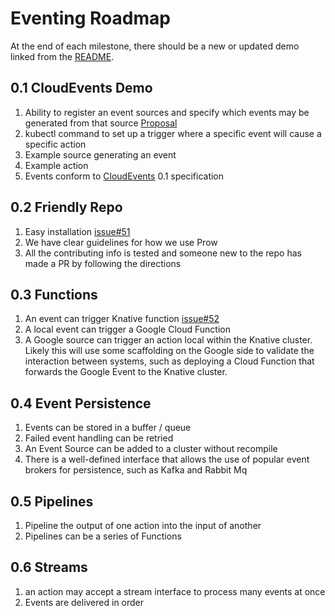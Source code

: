 # Eventing Roadmap

At the end of each milestone, there should be a new or updated demo linked from
the [README](README.md).

## 0.1 CloudEvents Demo

1. Ability to register an event sources and specify which events may be
   generated from that source
   [Proposal](https://github.com/knative/eventing/issues/39)
1. kubectl command to set up a trigger where a specific event will cause a
  specific action
1. Example source generating an event
1. Example action
1. Events conform to [CloudEvents](https://github.com/cloudevents/spec)
   0.1 specification

## 0.2 Friendly Repo

1. Easy installation [issue#51](https://github.com/knative/eventing/issues/51)
1. We have clear guidelines for how we use Prow
1. All the contributing info is tested and someone new to the repo has made a
   PR by following the directions

## 0.3 Functions

1. An event can trigger Knative function [issue#52](https://github.com/knative/eventing/issues/52)
1. A local event can trigger a Google Cloud Function
1. A Google source can trigger an action local within the Knative cluster.
   Likely this will use some scaffolding on the Google side to validate the
   interaction between systems, such as deploying a Cloud Function that
   forwards the Google Event to the Knative cluster.

## 0.4 Event Persistence

1. Events can be stored in a buffer / queue
1. Failed event handling can be retried
1. An Event Source can be added to a cluster without recompile
1. There is a well-defined interface that allows the use of popular event
   brokers for persistence, such as Kafka and Rabbit Mq

## 0.5 Pipelines

1. Pipeline the output of one action into the input of another
1. Pipelines can be a series of Functions

## 0.6 Streams

1. an action may accept a stream interface to process many events at once
1. Events are delivered in order
